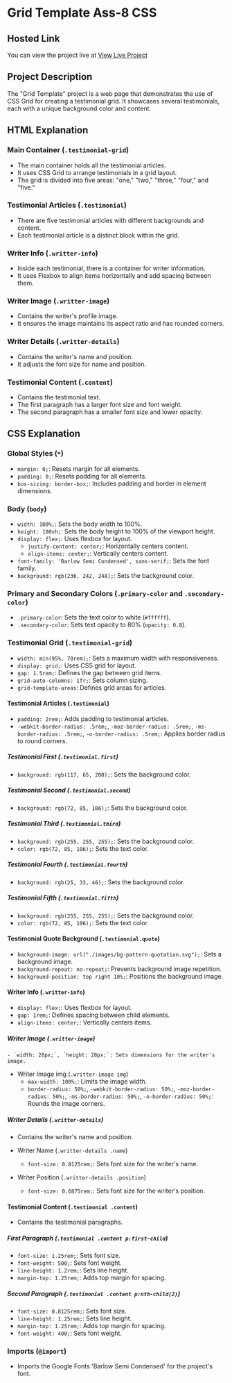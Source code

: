 # Grid Template Ass-8 CSS

## Hosted Link
You can view the project live at [View Live Project](https://saifulislam05.github.io/grid-template/)

## Project Description
The "Grid Template" project is a web page that demonstrates the use of CSS Grid for creating a testimonial grid. It showcases several testimonials, each with a unique background color and content.

## HTML Explanation

### Main Container (`.testimonial-grid`)

- The main container holds all the testimonial articles.
- It uses CSS Grid to arrange testimonials in a grid layout.
- The grid is divided into five areas: "one," "two," "three," "four," and "five."

### Testimonial Articles (`.testimonial`)

- There are five testimonial articles with different backgrounds and content.
- Each testimonial article is a distinct block within the grid.

### Writer Info (`.writter-info`)

- Inside each testimonial, there is a container for writer information.
- It uses Flexbox to align items horizontally and add spacing between them.

### Writer Image (`.writter-image`)

- Contains the writer's profile image.
- It ensures the image maintains its aspect ratio and has rounded corners.

### Writer Details (`.writter-details`)

- Contains the writer's name and position.
- It adjusts the font size for name and position.

### Testimonial Content (`.content`)

- Contains the testimonial text.
- The first paragraph has a larger font size and font weight.
- The second paragraph has a smaller font size and lower opacity.

## CSS Explanation

### Global Styles (`*`)
- `margin: 0;`: Resets margin for all elements.
- `padding: 0;`: Resets padding for all elements.
- `box-sizing: border-box;`: Includes padding and border in element dimensions.

### Body (`body`)
- `width: 100%;`: Sets the body width to 100%.
- `height: 100vh;`: Sets the body height to 100% of the viewport height.
- `display: flex;`: Uses flexbox for layout.
  - `justify-content: center;`: Horizontally centers content.
  - `align-items: center;`: Vertically centers content.
- `font-family: 'Barlow Semi Condensed', sans-serif;`: Sets the font family.
- `background: rgb(236, 242, 248);`: Sets the background color.

### Primary and Secondary Colors (`.primary-color` and `.secondary-color`)
- `.primary-color`: Sets the text color to white (`#ffffff`).
- `.secondary-color`: Sets text opacity to 80% (`opacity: 0.8`).

### Testimonial Grid (`.testimonial-grid`)
- `width: min(95%, 70rem);`: Sets a maximum width with responsiveness.
- `display: grid;`: Uses CSS grid for layout.
- `gap: 1.5rem;`: Defines the gap between grid items.
- `grid-auto-columns: 1fr;`: Sets column sizing.
- `grid-template-areas`: Defines grid areas for articles.

#### Testimonial Articles (`.testimonial`)
- `padding: 2rem;`: Adds padding to testimonial articles.
- `-webkit-border-radius: .5rem;`, `-moz-border-radius: .5rem;`, `-ms-border-radius: .5rem;`, `-o-border-radius: .5rem;`: Applies border radius to round corners.

##### Testimonial First (`.testimonial.first`)
- `background: rgb(117, 65, 200);`: Sets the background color.

##### Testimonial Second (`.testimonial.second`)
- `background: rgb(72, 85, 106);`: Sets the background color.

##### Testimonial Third (`.testimonial.third`)
- `background: rgb(255, 255, 255);`: Sets the background color.
- `color: rgb(72, 85, 106);`: Sets the text color.

##### Testimonial Fourth (`.testimonial.fourth`)
- `background: rgb(25, 33, 46);`: Sets the background color.

##### Testimonial Fifth (`.testimonial.fifth`)
- `background: rgb(255, 255, 255);`: Sets the background color.
- `color: rgb(72, 85, 106);`: Sets the text color.

#### Testimonial Quote Background (`.testimonial.quote`)
- `background-image: url("./images/bg-pattern-quotation.svg");`: Sets a background image.
- `background-repeat: no-repeat;`: Prevents background image repetition.
- `background-position: top right 10%;`: Positions the background image.

#### Writer Info (`.writter-info`)
- `display: flex;`: Uses flexbox for layout.
- `gap: 1rem;`: Defines spacing between child elements.
- `align-items: center;`: Vertically centers items.

##### Writer Image (`.writter-image`)
    - `width: 28px;`, `height: 28px;`: Sets dimensions for the writer's image.

- Writer Image img (`.writter-image img`)
    - `max-width: 100%;`: Limits the image width.
    - `border-radius: 50%;`, `-webkit-border-radius: 50%;`, `-moz-border-radius: 50%;`, `-ms-border-radius: 50%;`, `-o-border-radius: 50%;`: Rounds the image corners.

##### Writer Details (`.writter-details`)
- Contains the writer's name and position.

 - Writer Name (`.writter-details .name`)
   - `font-size: 0.8125rem;`: Sets font size for the writer's name.

  - Writer Position (`.writter-details .position`)
    - `font-size: 0.6875rem;`: Sets font size for the writer's position.

#### Testimonial Content (`.testimonial .content`)
- Contains the testimonial paragraphs.

##### First Paragraph (`.testimonial .content p:first-child`)
- `font-size: 1.25rem;`: Sets font size.
- `font-weight: 500;`: Sets font weight.
- `line-height: 1.2rem;`: Sets line height.
- `margin-top: 1.25rem;`: Adds top margin for spacing.

##### Second Paragraph (`.testimonial .content p:nth-child(2)`)
- `font-size: 0.8125rem;`: Sets font size.
- `line-height: 1.25rem;`: Sets line height.
- `margin-top: 1.25rem;`: Adds top margin for spacing.
- `font-weight: 400;`: Sets font weight.

### Imports (`@import`)
- Imports the Google Fonts 'Barlow Semi Condensed' for the project's font.

